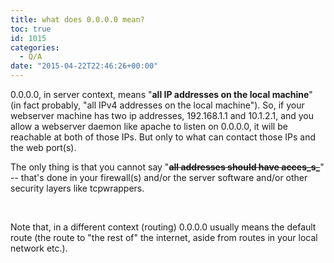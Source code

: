 ```yaml
---
title: what does 0.0.0.0 mean?
toc: true
id: 1015
categories:
  - Q/A
date: "2015-04-22T22:46:26+00:00"
---
```


0.0.0.0, in server context, means "**all IP addresses on the local machine**" (in fact probably, "all IPv4 addresses on the local machine"). So, if your webserver machine has two ip addresses, 192.168.1.1 and 10.1.2.1, and you allow a webserver daemon like apache to listen on 0.0.0.0, it will be reachable at both of those IPs. But only to what can contact those IPs and the web port(s).

The only thing is that you cannot say "**<del>all addresses should have acces_s_</del>**" -- that's done in your firewall(s) and/or the server software and/or other security layers like tcpwrappers.

&nbsp;

Note that, in a different context (routing) 0.0.0.0 usually means the default route (the route to "the rest of" the internet, aside from routes in your local network etc.).

&nbsp;

